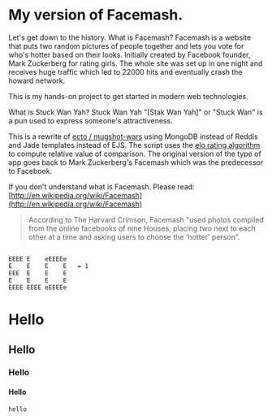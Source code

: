 # My version of Facemash.

Let's get down to the history. What is Facemash? Facemash is a website that puts two random pictures of people
together and lets you vote for who's hotter based on their looks. Initially created by Facebook founder, Mark Zuckerberg 
for rating girls. The whole site was set up in one night and receives huge traffic which led to 22000 hits and eventually 
crash the howard network.

This is my hands-on project to get started in modern web technologies.

What is Stuck Wan Yah?
Stuck Wan Yah "[Stak Wan Yah]" or "Stuck Wan"  is a pun used to express someone's attractiveness.

This is a rewrite of [ecto / mugshot-wars](https://github.com/ecto/mugshot-wars) using MongoDB instead of Reddis and Jade templates instead of EJS.
The script uses the [elo rating algorithm](https://en.wikipedia.org/wiki/Elo_rating_system) to compute relative value of comparison. The original version of the type of app goes back to Mark Zuckerberg's Facemash which was the predecessor to Facebook.

If you don't understand what is Facemash. Please read: [http://en.wikipedia.org/wiki/Facemash](http://en.wikipedia.org/wiki/Facemash)

> According to The Harvard Crimson, Facemash "used photos compiled from the online facebooks of nine Houses, placing two next to each other at a time and asking users to choose the 'hotter' person".

``` ELO Rating System

EEEE E    eEEEEe
E    E    E    E   = 1
EEE  E    E    E
E    E    E    E
EEEE EEEE eEEEEe
```
# Hello
## Hello
### Hello
#### Hello
`hello`